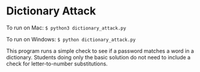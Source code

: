 # Dictionary Attack

To run on Mac:
`$ python3 dictionary_attack.py`

To run on Windows:
`$ python dictionary_attack.py`

This program runs a simple check to see if a password matches a word in a dictionary. Students doing only the basic solution do not need to include a check for letter-to-number substitutions.
